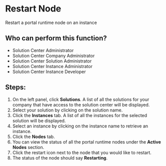 # Restart Node
Restart a portal runtime node on an instance

## Who can perform this function?
* Solution Center Administrator
* Solution Center Company Administrator
* Solution Center Solution Administrator
* Solution Center Instance Administrator
* Solution Center Instance Developer

## Steps:
1. On the left panel, click **Solutions**. A list of all the solutions for your company that have access to the solution center will be displayed.
2. Select your solution by clicking on the solution name.
3. Click the **Instances** tab. A list of all the instances for the selected solution will be displayed.
4. Select an instance by clicking on the instance name to retrieve an instance.
5. Click the **Nodes** tab.
6. You can view the status of all the portal runtime nodes under the **Active Nodes** section.
7. Click the restart icon next to the node that you would like to restart.
8. The status of the node should say **Restarting**.
